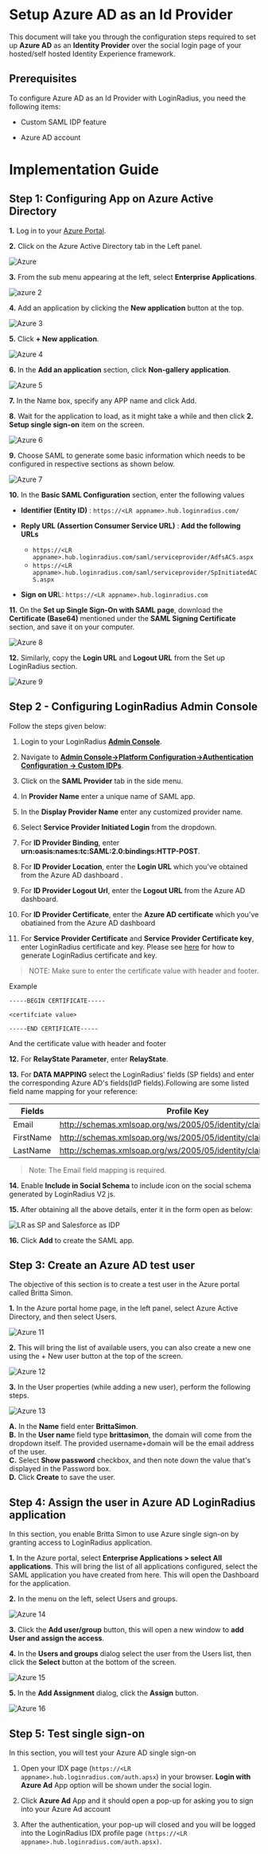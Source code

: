 # Setup Azure AD as an Id Provider

This document will take you through the configuration steps required to set up **Azure AD** as an **Identity Provider** over the social login page of your hosted/self hosted Identity Experience framework.

## Prerequisites

To configure Azure AD as an Id Provider with LoginRadius, you need the following items:

-   Custom SAML IDP feature
    
-   Azure AD account
    

# Implementation Guide

## Step 1: Configuring App on Azure Active Directory

 **1.** Log in to your [Azure Portal](https://portal.azure.com/).
    
 **2.** Click on the Azure Active Directory tab in the Left panel.                

![Azure](https://apidocs.lrcontent.com/images/1_415362faee31a61411.69032074.png)
  
**3.** From the sub menu appearing at the left, select **Enterprise Applications**.  
      
         

![azure 2](https://apidocs.lrcontent.com/images/2_2541962faee6e720f79.97114490.png)

  

**4.** Add an application by clicking the **New application** button at the top.  
      
      
    

![Azure 3](https://apidocs.lrcontent.com/images/3_3041962faee92cdf321.63136927.png)

  

**5.** Click **+ New application**.  
      
      
![Azure 4](https://apidocs.lrcontent.com/images/4_1893262faeebd433f47.20214940.png)  
      
    
**6.** In the **Add an application** section, click **Non-gallery application**.  
      
      
![Azure 5](https://apidocs.lrcontent.com/images/5_1934362faef012a5d35.65641583.png)  
      
    
**7.** In the Name box, specify any APP name and click Add.
    
**8.** Wait for the application to load, as it might take a while and then click **2. Setup single sign-on** item on the screen.

![Azure 6](https://apidocs.lrcontent.com/images/6_1054862faef30e9cec0.72116056.png)
    
**9.** Choose SAML to generate some basic information which needs to be configured in respective sections as shown below.

![Azure 7](https://apidocs.lrcontent.com/images/7_1192462faef81ca1fd3.01440567.png)  
      
    
**10.** In the **Basic SAML Configuration** section, enter the following values
    

- **Identifier (Entity ID)** : `https://<LR appname>.hub.loginradius.com/`
    
- **Reply URL (Assertion Consumer Service URL)** :  **Add the following URLs**
    - `https://<LR appname>.hub.loginradius.com/saml/serviceprovider/AdfsACS.aspx`
    - `https://<LR appname>.hub.loginradius.com/saml/serviceprovider/SpInitiatedACS.aspx`
    
- **Sign on UR**L: `https://<LR appname>.hub.loginradius.com`
    

**11.** On the **Set up Single Sign-On with SAML page**, download the **Certificate (Base64)** mentioned under the **SAML Signing Certificate** section, and save it on your computer.  
      
    

![Azure 8](https://apidocs.lrcontent.com/images/8_1291962faf018c95a53.46837072.png)
  
    

**12.** Similarly, copy the **Login URL** and **Logout URL** from the Set up LoginRadius section.

![Azure 9](https://apidocs.lrcontent.com/images/9_2405462faf057003338.94170955.png)
    

## Step 2 - Configuring LoginRadius Admin Console

  

Follow the steps given below:

1.  Login to your LoginRadius **[Admin Console](https://adminconsole.loginradius.com/Admin-console)**.
    
2.  Navigate to **[Admin Console->Platform Configuration->Authentication Configuration -> Custom IDPs](https://adminconsole.loginradius.com/platform-configuration/authentication-configuration/custom-idps/saml-provider)**.
    
3.  Click on the **SAML Provider** tab in the side menu.
    
4.  In **Provider Name** enter a unique name of SAML app.
    
5.  In the **Display Provider Name** enter any customized provider name.
    
6.  Select **Service Provider Initiated Login** from the dropdown.
    
7.  For **ID Provider Binding**, enter **urn:oasis:names:tc:SAML:2.0:bindings:HTTP-POST**.
    
8.  For **ID Provider Location**, enter the **Login URL**  which you’ve obtained from the Azure AD dashboard .
    
9.  For **ID Provider Logout Url**, enter the **Logout URL** from the Azure AD dashboard.
    
10.  For **ID Provider Certificate**, enter the **Azure AD certificate** which you’ve obatiained from the Azure AD dashboard
    
11.  For **Service Provider Certificate** and **Service Provider Certificate key**, enter LoginRadius certificate and key. Please see [here](https://www.loginradius.com/legacy/docs/single-sign-on/federated-sso/saml/usage/#generateloginradiuscertificateandkey6) for how to generate LoginRadius certificate and key.
    
> NOTE: Make sure to enter the certificate value with header and footer. 

Example 

```
-----BEGIN CERTIFICATE-----

<certifciate value>

-----END CERTIFICATE-----
```

And the certificate value with header and footer

**12.**  For **RelayState Parameter**, enter **RelayState**.
    
**13.**  For **DATA MAPPING** select the LoginRadius' fields (SP fields) and enter the corresponding Azure AD's fields(IdP fields).Following are some listed field name mapping for your reference:
    
| Fields    | Profile Key                                                     |
|-----------|-----------------------------------------------------------------|
| Email     | http://schemas.xmlsoap.org/ws/2005/05/identity/claims/name      |
| FirstName | http://schemas.xmlsoap.org/ws/2005/05/identity/claims/givenname |
| LastName  | http://schemas.xmlsoap.org/ws/2005/05/identity/claims/surname   |

>Note: The Email field mapping is required.

**14.** Enable **Include in Social Schema** to include icon on the social schema generated by LoginRadius V2 js.
    
**15.** After obtaining all the above details, enter it in the form open as below:
    
![LR as SP and Salesforce as IDP](https://apidocs.lrcontent.com/images/10_728462faf18bda9b77.79638690.png "SF as SAML IDP")

**16.** Click **Add** to create the SAML app.
    

## Step 3: Create an Azure AD test user

The objective of this section is to create a test user in the Azure portal called Britta Simon.

**1.** In the Azure portal home page, in the left panel, select Azure Active Directory, and then select Users.
    
 

![Azure 11](https://apidocs.lrcontent.com/images/11_1093762faf1c4dd2240.39532314.png)
 
**2.** This will bring the list of available users, you can also create a new one using the + New user button at the top of the screen.
    

![Azure 12](https://apidocs.lrcontent.com/images/12_1552062faf1ed58af54.09058467.png )

  

**3.** In the User properties (while adding a new user), perform the following steps.
    

![Azure 13](https://apidocs.lrcontent.com/images/13_1714362faf212225566.55303644.png)

  
**A.** In the **Name** field enter **BrittaSimon**.  
**B.** In the **User nam**e field type **brittasimon**, the domain will come from the dropdown itself. The provided username+domain will be the email address of the user.  
**C.** Select **Show password** checkbox, and then note down the value that's displayed in the Password box.  
**D.** Click **Create** to save the user.

## Step 4: Assign the user in Azure AD LoginRadius application

In this section, you enable Britta Simon to use Azure single sign-on by granting access to LoginRadius application.

**1.** In the Azure portal, select **Enterprise Applications > select All applications**. This will bring the list of all applications configured, select the SAML application you have created from here. This will open the Dashboard for the application.
    
**2.** In the menu on the left, select Users and groups.
    

![Azure 14](https://apidocs.lrcontent.com/images/14_2592062faf2826e2085.60875842.png)

  

**3.** Click the **Add user/group** button, this will open a new window to **add User and assign the access**.
    
**4.** In the **Users and groups** dialog select the user from the Users list, then click the **Select** button at the bottom of the screen.
    

![Azure 15](https://apidocs.lrcontent.com/images/15_2513362faf2a86de2f1.80667111.png)

**5.** In the **Add Assignment** dialog, click the **Assign** button.  
      
    
![Azure 16](https://apidocs.lrcontent.com/images/16_2994762faf2da635377.30519361.png)

## Step 5: Test single sign-on

In this section, you will test your Azure AD single sign-on

1.  Open your IDX page (`https://<LR appname>.hub.loginradius.com/auth.apsx`) in your browser. **Login with Azure Ad** App option will be shown under the social login.
    
2.  Click **Azure Ad** App and it should open a pop-up for asking you to sign into your Azure Ad account
    
3.  After the authentication, your pop-up will closed and you will be logged into the LoginRadius IDX profile page `(https://<LR appname>.hub.loginradius.com/auth.apsx)`.
    
